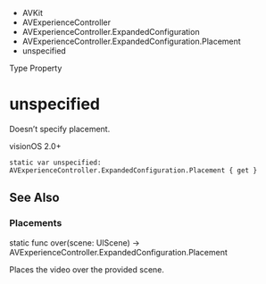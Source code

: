 

- AVKit
- AVExperienceController
- AVExperienceController.ExpandedConfiguration
- AVExperienceController.ExpandedConfiguration.Placement
-  unspecified 

Type Property

# unspecified

Doesn’t specify placement.

visionOS 2.0+

``` source
static var unspecified: AVExperienceController.ExpandedConfiguration.Placement { get }
```

## See Also

### Placements

static func over(scene: UIScene) -> AVExperienceController.ExpandedConfiguration.Placement

Places the video over the provided scene.

